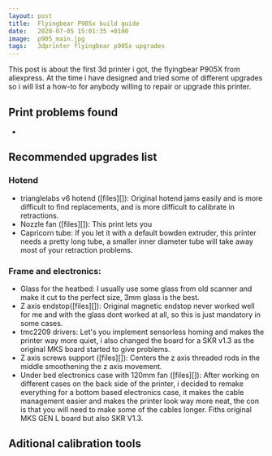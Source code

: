 ```yaml
---
layout: post
title:  Flyingbear P905x build guide
date:   2020-07-05 15:01:35 +0100
image:  p905_main.jpg
tags:   3dprinter flyingbear p905x upgrades
---
```

This post is about the first 3d printer i got, the flyingbear P905X from aliexpress. At the time i have designed and tried some of different upgrades so i will list a how-to for anybody willing to repair or upgrade this printer.

## Print problems found

- 

## Recommended upgrades list

### Hotend
- trianglelabs v6 hotend ([files][]): Original hotend jams easily and is more difficult to find replacements, and is more difficult to calibrate in retractions.
- Nozzle fan ([files][]): This print lets you 
- Capricorn tube: If you let it with a default bowden extruder, this printer needs a pretty long tube, a smaller inner diameter tube will take away most of your retraction problems.

### Frame and electronics:
- Glass for the heatbed: I usually use some glass from old scanner and make it cut to the perfect size, 3mm glass is the best.
- Z axis endstop([files][]): Original magnetic endstop never worked well for me and with the glass dont worked at all, so this is just mandatory in some cases.
- tmc2209 drivers: Let's you implement sensorless homing and makes the printer way more quiet, i also changed the board for a SKR v1.3 as the original MKS board started to give problems.
- Z axis screws support ([files][]): Centers the z axis threaded rods in the middle smoothening the z axis movement.
- Under bed electronics case with 120mm fan ([files][]): After working on different cases on the back side of the printer, i decided to remake everything for a bottom based electronics case, it makes the cable management easier and makes the printer look way more neat, the con is that you will need to make some of the cables longer. Fiths original MKS GEN L board but also SKR V1.3.


## Aditional calibration tools


## 